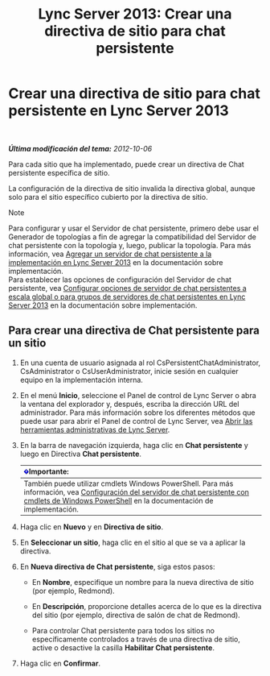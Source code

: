 ﻿---
title: 'Lync Server 2013: Crear una directiva de sitio para chat persistente'
TOCTitle: Crear una directiva de sitio para chat persistente
ms:assetid: 1327ff5c-b859-4010-a240-e0b2b084b5bd
ms:mtpsurl: https://technet.microsoft.com/es-es/library/JJ204693(v=OCS.15)
ms:contentKeyID: 48274494
ms.date: 01/07/2017
mtps_version: v=OCS.15
ms.translationtype: HT
---

# Crear una directiva de sitio para chat persistente en Lync Server 2013

 

_**Última modificación del tema:** 2012-10-06_

Para cada sitio que ha implementado, puede crear un directiva de Chat persistente específica de sitio.

La configuración de la directiva de sitio invalida la directiva global, aunque solo para el sitio específico cubierto por la directiva de sitio.


> [!NOTE]
> Para configurar y usar el Servidor de chat persistente, primero debe usar el Generador de topologías a fin de agregar la compatibilidad del Servidor de chat persistente con la topología y, luego, publicar la topología. Para más información, vea <A href="lync-server-2013-adding-persistent-chat-server-to-your-deployment.md">Agregar un servidor de chat persistente a la implementación en Lync Server 2013</A> en la documentación sobre implementación.<BR>Para establecer las opciones de configuración del Servidor de chat persistente, vea <A href="lync-server-2013-configure-persistent-chat-server-options-globally-or-for-persistent-chat-server-pool.md">Configurar opciones de servidor de chat persistentes a escala global o para grupos de servidores de chat persistentes en Lync Server 2013</A> en la documentación sobre implementación.



## Para crear una directiva de Chat persistente para un sitio

1.  En una cuenta de usuario asignada al rol CsPersistentChatAdministrator, CsAdministrator o CsUserAdministrator, inicie sesión en cualquier equipo en la implementación interna.

2.  En el menú **Inicio**, seleccione el Panel de control de Lync Server o abra la ventana del explorador y, después, escriba la dirección URL del administrador. Para más información sobre los diferentes métodos que puede usar para abrir el Panel de control de Lync Server, vea [Abrir las herramientas administrativas de Lync Server](lync-server-2013-open-lync-server-administrative-tools.md).

3.  En la barra de navegación izquierda, haga clic en **Chat persistente** y luego en Directiva **Chat persistente**.
    
    <table>
    <thead>
    <tr class="header">
    <th><img src="images/Gg425917.important(OCS.15).gif" title="important" alt="important" />Importante:</th>
    </tr>
    </thead>
    <tbody>
    <tr class="odd">
    <td>También puede utilizar cmdlets Windows PowerShell. Para más información, vea <a href="configuring-persistent-chat-server-by-using-windows-powershell-cmdlets.md">Configuración del servidor de chat persistente con cmdlets de Windows PowerShell</a> en la documentación de implementación.</td>
    </tr>
    </tbody>
    </table>


4.  Haga clic en **Nuevo** y en **Directiva de sitio**.

5.  En **Seleccionar un sitio**, haga clic en el sitio al que se va a aplicar la directiva.

6.  En **Nueva directiva de Chat persistente**, siga estos pasos:
    
      - En **Nombre**, especifique un nombre para la nueva directiva de sitio (por ejemplo, Redmond).
    
      - En **Descripción**, proporcione detalles acerca de lo que es la directiva del sitio (por ejemplo, directiva de salón de chat de Redmond).
    
      - Para controlar Chat persistente para todos los sitios no específicamente controlados a través de una directiva de sitio, active o desactive la casilla **Habilitar Chat persistente**.

7.  Haga clic en **Confirmar**.

